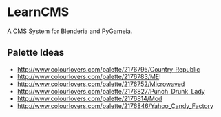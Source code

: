 LearnCMS
========

A CMS System for Blenderia and PyGameia.

Palette Ideas
-------
* http://www.colourlovers.com/palette/2176795/Country_Republic
* http://www.colourlovers.com/palette/2176783/ME!
* http://www.colourlovers.com/palette/2176752/Microwaved
* http://www.colourlovers.com/palette/2176827/Punch_Drunk_Lady
* http://www.colourlovers.com/palette/2176814/Mod
* http://www.colourlovers.com/palette/2176846/Yahoo_Candy_Factory